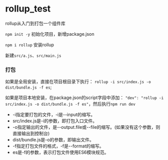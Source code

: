 # rollup_test
rollup从入门到打包一个组件库

`npm init -y`
初始化项目，新增package.json

`npm i rollup`
安装rollup

新建`src/a.js`、`src/main.js`

### 打包

如果是全局安装，直接在项目根目录下执行：
`rollup -i src/index.js -o dist/bundle.js -f es`;

如果是项目本地安装，在package.json的script字段中添加：
`"dev": "rollup -i src/index.js -o dist/bundle.js -f es"`，然后执行`npm run dev`

* -i指定要打包的文件，-i是--input的缩写。
* src/index.js是-i的参数，即打包入口文件。
* -o指定输出的文件，是--output.file或--file的缩写。(如果没有这个参数，则直接输出到控制台)
* dist/bundle.js是-o的参数，即输出文件。
* -f指定打包文件的格式，-f是--format的缩写。
* es是-f的参数，表示打包文件使用ES6模块规范。






